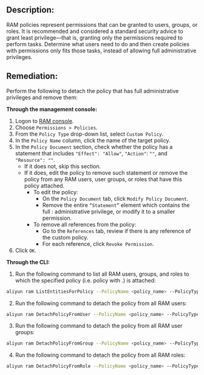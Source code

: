 ## Description:

RAM policies represent permissions that can be granted to users, groups, or roles. It is recommended and considered a standard security advice to grant least privilege—that is, granting only the permissions required to perform tasks. Determine what users need to do and then create policies with permissions only fits those tasks, instead of allowing full administrative privileges.

## Remediation:

Perform the following to detach the policy that has full administrative privileges and remove them:

**Through the management console:**

1. Logon to [RAM console](https://ram.console.aliyun.com/overview).
2. Choose `Permissions > Policies`.
3. From the `Policy Type` drop-down list, select `Custom Policy`.
4. In the `Policy Name` column, click the name of the target policy.
5. In the `Policy Document` section, check whether the policy has a statement that includes `"Effect": "Allow"`, `"Action"`: `""`, and `"Resource": ""`.
   - If it does not, skip this section.
   - If it does, edit the policy to remove such statement or remove the policy from any RAM users, user groups, or roles that have this policy attached.
     - To edit the policy:
       - On the `Policy Document` tab, click `Modify Policy Document`.
       - Remove the entire `“Statement”` element which contains the full : administrative privilege, or modify it to a smaller permission.
     - To remove all references from the policy:
       - Go to the `References` tab, review if there is any reference of the custom policy.
       - For each reference, click `Revoke Permission`.
6. Click `OK`.

**Through the CLI:**

1. Run the following command to list all RAM users, groups, and roles to which the specified policy (i.e. policy with .) is attached:

```bash
aliyun ram ListEntitiesForPolicy --PolicyName <policy_name> --PolicyType Custom
```

2. Run the following command to detach the policy from all RAM users:

```bash
aliyun ram DetachPolicyFromUser --PolicyName <policy_name> --PolicyType Custom --UserName <ram_user>
```

3. Run the following command to detach the policy from all RAM user groups:

```bash
aliyun ram DetachPolicyFromGroup --PolicyName <policy_name> --PolicyType Custom --GroupName <ram_group>
```

4. Run the following command to detach the policy from all RAM roles:

```bash
aliyun ram DetachPolicyFromRole --PolicyName <policy_name> --PolicyType Custom --RoleName <ram_role>
```